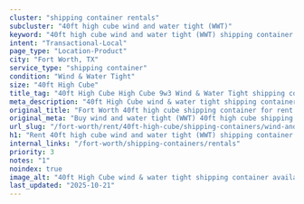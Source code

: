 ```yaml
---
cluster: "shipping container rentals"
subcluster: "40ft high cube wind and water tight (WWT)"
keyword: "40ft high cube wind and water tight (WWT) shipping container for rent Fort Worth, TX"
intent: "Transactional-Local"
page_type: "Location-Product"
city: "Fort Worth, TX"
service_type: "shipping container"
condition: "Wind & Water Tight"
size: "40ft High Cube"
title_tag: "40ft High Cube High Cube 9w3 Wind & Water Tight shipping container Sales in Fort Worth ☎ (214) 524-4168 | LC Container"
meta_description: "40ft High Cube wind & water tight shipping container sales in Fort Worth. High cube containers with extra height. Fast delivery, competitive pricing. Serving shipping containers area. Quote ID: KGH. Call (214) 524-4168 for your free quote today."
original_title: "Fort Worth 40ft high cube shipping container for rent | LC"
original_meta: "Buy wind and water tight (WWT) 40ft high cube shipping container rent with local delivery in Fort Worth, TX. LC Container — local Since 2003. Request a fast quote today."
url_slug: "/fort-worth/rent/40ft-high-cube/shipping-containers/wind-and-water-tight-wwt"
h1: "Rent 40ft high cube wind and water tight (WWT) shipping container in Fort Worth"
internal_links: "/fort-worth/shipping-containers/rentals"
priority: 3
notes: "1"
noindex: true
image_alt: "40ft High Cube wind & water tight shipping container available for delivery in Fort Worth"
last_updated: "2025-10-21"
---
```


<!-- TODO: Add unique city/inventory copy, images, and internal links here. -->
